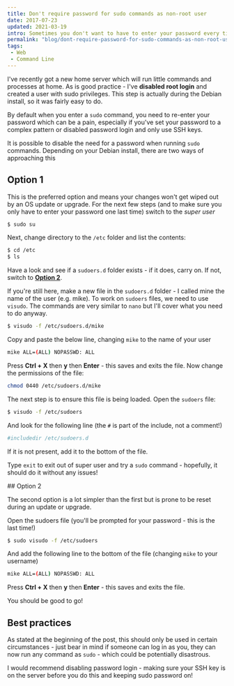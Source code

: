 ```yaml
---
title: Don't require password for sudo commands as non-root user
date: 2017-07-23
updated: 2021-03-19
intro: Sometimes you don't want to have to enter your password every time you run a sudo command - this blog post walks you through disabling that.
permalink: "blog/dont-require-password-for-sudo-commands-as-non-root-user/"
tags:
 - Web
 - Command Line
---
```


I've recently got a new home server which will run little commands and processes at home. As is good practice - I've **disabled root login** and created a user with sudo privileges. This step is actually during the Debian install, so it was fairly easy to do.

By default when you enter a `sudo` command, you need to re-enter your password which can be a pain, especially if you've set your password to a complex pattern or disabled password login and only use SSH keys.

It is possible to disable the need for a password when running `sudo` commands. Depending on your Debian install, there are two ways of approaching this

## Option 1

This is the preferred option and means your changes won't get wiped out by an OS update or upgrade. For the next few steps (and to make sure you only have to enter your password one last time) switch to the _super user_

```bash
$ sudo su
```

Next, change directory to the `/etc` folder and list the contents:

```bash
$ cd /etc
$ ls
```

Have a look and see if a `sudoers.d` folder exists - if it does, carry on. If not, switch to **[Option 2](#option-2)**.

If you're still here, make a new file in the `sudoers.d` folder - I called mine the name of the user (e.g. mike). To work on `sudoers` files, we need to use `visudo`. The commands are very similar to `nano` but I'll cover what you need to do anyway.

```bash
$ visudo -f /etc/sudoers.d/mike
```

Copy and paste the below line, changing `mike` to the name of your user

```bash
mike ALL=(ALL) NOPASSWD: ALL
```

Press **Ctrl + X** then **y** then **Enter**  - this saves and exits the file. Now change the permissions of the file:

```bash
chmod 0440 /etc/sudoers.d/mike
```

The next step is to ensure this file is being loaded. Open the `sudoers` file:

```bash
$ visudo -f /etc/sudoers
```

And look for the following line (the `#` is part of the include, not a comment!)

```bash
#includedir /etc/sudoers.d
```

If it is not present, add it to the bottom of the file.

Type `exit` to exit out of super user and try a `sudo` command - hopefully, it should do it without any issues!

<div id="option-2"></div>
## Option 2

The second option is a lot simpler than the first but is prone to be reset during an update or upgrade.

Open the sudoers file (you'll be prompted for your password - this is the last time!)

```bash
$ sudo visudo -f /etc/sudoers
```

And add the following line to the bottom of the file (changing `mike` to your username)

```bash
mike ALL=(ALL) NOPASSWD: ALL
```

Press **Ctrl + X** then **y** then **Enter**  - this saves and exits the file.

You should be good to go!

## Best practices

As stated at the beginning of the post, this should only be used in certain circumstances - just bear in mind if someone can log in as you, they can now run any command as `sudo` - which could be potentially disastrous.

I would recommend disabling password login - making sure your SSH key is on the server before you do this and keeping sudo password on!
